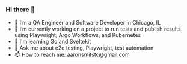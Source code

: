 ### Hi there 👋
- 🌱 I’m a QA Engineer and Software Developer in Chicago, IL
- 🔭 I’m currently working on a project to run tests and publish results using Playwright, Argo Workflows, and Kubernetes
- 🌳 I'm learning Go and Sveltekit
- 💬 Ask me about e2e testing, Playwright, test automation
- 📫 How to reach me: aaronsmitstc@gmail.com
<!--
**aaron-smits/aaron-smits** is a ✨ _special_ ✨ repository because its `README.md` (this file) appears on your GitHub profile.

Here are some ideas to get you started:

- 🔭 I’m currently working on ...
- 🌱 I’m currently learning ...
- 👯 I’m looking to collaborate on ...
- 🤔 I’m looking for help with ...
- 💬 Ask me about ...
- 📫 How to reach me: ...
- 😄 Pronouns: ...
- ⚡ Fun fact: ...
-->
